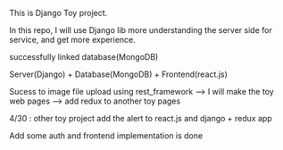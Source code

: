This is Django Toy project.

In this repo, I will use Django lib more understanding the server side for service, and get more experience.

successfully linked database(MongoDB)

Server(Django) + Database(MongoDB) + Frontend(react.js)

Sucess to image file upload using rest_framework
--> I will make the toy web pages --> add redux to another toy pages

4/30 : other toy project add the alert to react.js and django + redux app

Add some auth and frontend implementation is done